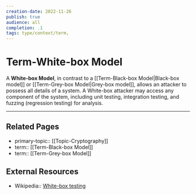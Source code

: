 ```yaml
---
creation-date: 2022-11-26
publish: true
audience: all
completion: .1
tags: type/context/term,
---
```

# Term-White-box Model
A **White-box Model**, in contrast to a [[Term-Black-box Model|Black-box model]] or [[Term-Grey-box Model|Grey-box model]], allows an attacker to possess all details of a system. A White-box attacker may access any component of the system, including unit testing, integration testing, and fuzzing (regression testing) for analysis. 

---
## Related Pages
- primary-topic:: [[Topic-Cryptography]]
- term:: [[Term-Black-box Model]]
- term:: [[Term-Grey-box Model]]

## External Resources
- Wikipedia:: [White-box testing](https://en.wikipedia.org/wiki/White-box_testing)